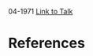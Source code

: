 

04-1971
[Link to Talk](https://www.churchofjesuschrist.org/study/general-conference/1971/04/tuesday-morning-session?lang=eng)



# References
